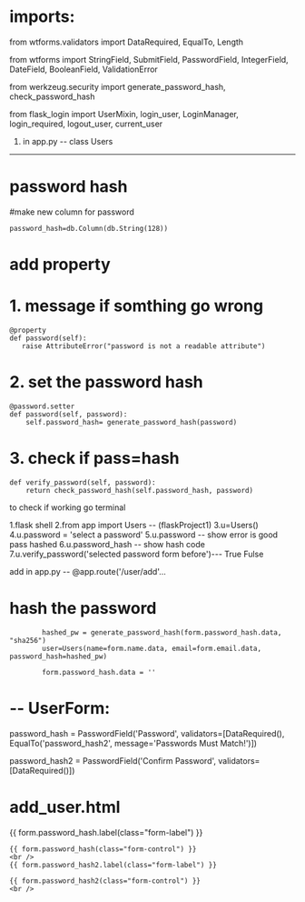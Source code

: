 # imports:

from wtforms.validators import DataRequired, EqualTo, Length

from wtforms import StringField, SubmitField, PasswordField, IntegerField, DateField, BooleanField, ValidationError 

from werkzeug.security import generate_password_hash, check_password_hash 

from flask_login import UserMixin, login_user, LoginManager, login_required, logout_user, current_user

1. in app.py -- class Users
---------------------------
# password hash
#make new column for password

    password_hash=db.Column(db.String(128))
    
# add property
# 1. message if somthing go wrong

    @property
    def password(self):
       raise AttributeError("password is not a readable attribute") 

# 2. set the password hash

    @password.setter
    def password(self, password):
        self.password_hash= generate_password_hash(password)

# 3. check if pass=hash

    def verify_password(self, password):
        return check_password_hash(self.password_hash, password)

to check if working go terminal

1.flask shell
2.from app import Users  -- (flaskProject1)
3.u=Users()
4.u.password = 'select a password'
5.u.password  --  show error is good pass hashed
6.u.password_hash  -- show hash code
7.u.verify_password('selected password form before')--- True Fulse

add in app.py -- @app.route('/user/add'...

 # hash the password
            hashed_pw = generate_password_hash(form.password_hash.data, "sha256")
            user=Users(name=form.name.data, email=form.email.data, password_hash=hashed_pw)

            form.password_hash.data = ''

 #           -- UserForm:

password_hash = PasswordField('Password', validators=[DataRequired(), EqualTo('password_hash2', message='Passwords Must Match!')])

password_hash2 = PasswordField('Confirm Password', validators=[DataRequired()])

 # add_user.html

 {{ form.password_hash.label(class="form-label") }}

    {{ form.password_hash(class="form-control") }}
    <br />
    {{ form.password_hash2.label(class="form-label") }}

    {{ form.password_hash2(class="form-control") }}
    <br />

